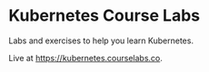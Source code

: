 # Kubernetes Course Labs

Labs and exercises to help you learn Kubernetes.

Live at https://kubernetes.courselabs.co.
